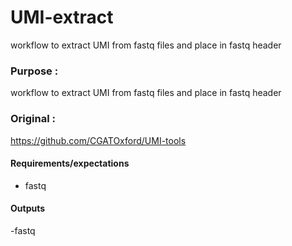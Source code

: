 # UMI-extract
workflow to extract UMI from fastq files and place in fastq header

### Purpose : 
workflow to extract UMI from fastq files and place in fastq header

### Original :
https://github.com/CGATOxford/UMI-tools

#### Requirements/expectations
- fastq

#### Outputs 
-fastq
